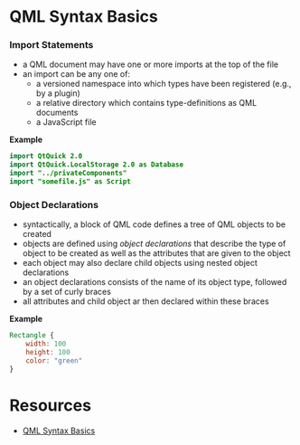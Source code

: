 # QML Syntax Basics

### Import Statements
- a QML document may have one or more imports at the top of the file
- an import can be any one of:
    - a versioned namespace into which types have been registered (e.g., by a plugin)
    - a relative directory which contains type-definitions as QML documents
    - a JavaScript file

**Example**
```QML
import QtQuick 2.0
import QtQuick.LocalStorage 2.0 as Database
import "../privateComponents"
import "somefile.js" as Script
```

### Object Declarations
- syntactically, a block of QML code defines a tree of QML objects to be created
- objects are defined using _object declarations_ that describe the type of object to be created as well as the attributes that are given to the object
- each object may also declare child objects using nested object declarations
- an object declarations consists of the name of its object type, followed by a set of curly braces
- all attributes and child object ar then declared within these braces

**Example**
```QML
Rectangle {
    width: 100
    height: 100
    color: "green"
}
```


# Resources
- [QML Syntax Basics](https://doc.qt.io/qt-6/qtqml-syntax-basics.html)